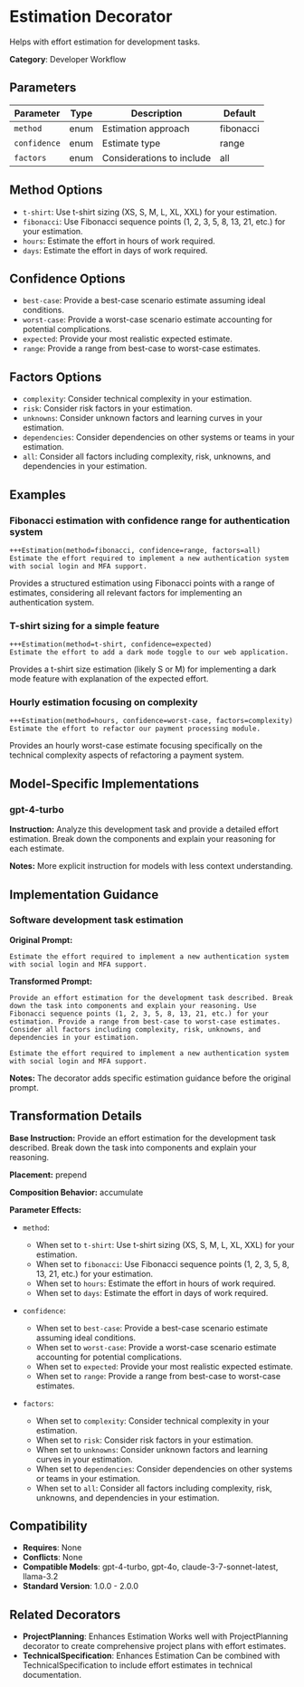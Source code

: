 # Estimation Decorator

Helps with effort estimation for development tasks.

**Category**: Developer Workflow

## Parameters

| Parameter | Type | Description | Default |
|-----------|------|-------------|--------|
| `method` | enum | Estimation approach | fibonacci |
| `confidence` | enum | Estimate type | range |
| `factors` | enum | Considerations to include | all |

## Method Options

- `t-shirt`: Use t-shirt sizing (XS, S, M, L, XL, XXL) for your estimation.
- `fibonacci`: Use Fibonacci sequence points (1, 2, 3, 5, 8, 13, 21, etc.) for your estimation.
- `hours`: Estimate the effort in hours of work required.
- `days`: Estimate the effort in days of work required.

## Confidence Options

- `best-case`: Provide a best-case scenario estimate assuming ideal conditions.
- `worst-case`: Provide a worst-case scenario estimate accounting for potential complications.
- `expected`: Provide your most realistic expected estimate.
- `range`: Provide a range from best-case to worst-case estimates.

## Factors Options

- `complexity`: Consider technical complexity in your estimation.
- `risk`: Consider risk factors in your estimation.
- `unknowns`: Consider unknown factors and learning curves in your estimation.
- `dependencies`: Consider dependencies on other systems or teams in your estimation.
- `all`: Consider all factors including complexity, risk, unknowns, and dependencies in your estimation.

## Examples

### Fibonacci estimation with confidence range for authentication system

```
+++Estimation(method=fibonacci, confidence=range, factors=all)
Estimate the effort required to implement a new authentication system with social login and MFA support.
```

Provides a structured estimation using Fibonacci points with a range of estimates, considering all relevant factors for implementing an authentication system.

### T-shirt sizing for a simple feature

```
+++Estimation(method=t-shirt, confidence=expected)
Estimate the effort to add a dark mode toggle to our web application.
```

Provides a t-shirt size estimation (likely S or M) for implementing a dark mode feature with explanation of the expected effort.

### Hourly estimation focusing on complexity

```
+++Estimation(method=hours, confidence=worst-case, factors=complexity)
Estimate the effort to refactor our payment processing module.
```

Provides an hourly worst-case estimate focusing specifically on the technical complexity aspects of refactoring a payment system.

## Model-Specific Implementations

### gpt-4-turbo

**Instruction:** Analyze this development task and provide a detailed effort estimation. Break down the components and explain your reasoning for each estimate.

**Notes:** More explicit instruction for models with less context understanding.


## Implementation Guidance

### Software development task estimation

**Original Prompt:**
```
Estimate the effort required to implement a new authentication system with social login and MFA support.
```

**Transformed Prompt:**
```
Provide an effort estimation for the development task described. Break down the task into components and explain your reasoning. Use Fibonacci sequence points (1, 2, 3, 5, 8, 13, 21, etc.) for your estimation. Provide a range from best-case to worst-case estimates. Consider all factors including complexity, risk, unknowns, and dependencies in your estimation.

Estimate the effort required to implement a new authentication system with social login and MFA support.
```

**Notes:** The decorator adds specific estimation guidance before the original prompt.

## Transformation Details

**Base Instruction:** Provide an effort estimation for the development task described. Break down the task into components and explain your reasoning.

**Placement:** prepend

**Composition Behavior:** accumulate

**Parameter Effects:**

- `method`:
  - When set to `t-shirt`: Use t-shirt sizing (XS, S, M, L, XL, XXL) for your estimation.
  - When set to `fibonacci`: Use Fibonacci sequence points (1, 2, 3, 5, 8, 13, 21, etc.) for your estimation.
  - When set to `hours`: Estimate the effort in hours of work required.
  - When set to `days`: Estimate the effort in days of work required.

- `confidence`:
  - When set to `best-case`: Provide a best-case scenario estimate assuming ideal conditions.
  - When set to `worst-case`: Provide a worst-case scenario estimate accounting for potential complications.
  - When set to `expected`: Provide your most realistic expected estimate.
  - When set to `range`: Provide a range from best-case to worst-case estimates.

- `factors`:
  - When set to `complexity`: Consider technical complexity in your estimation.
  - When set to `risk`: Consider risk factors in your estimation.
  - When set to `unknowns`: Consider unknown factors and learning curves in your estimation.
  - When set to `dependencies`: Consider dependencies on other systems or teams in your estimation.
  - When set to `all`: Consider all factors including complexity, risk, unknowns, and dependencies in your estimation.

## Compatibility

- **Requires**: None
- **Conflicts**: None
- **Compatible Models**: gpt-4-turbo, gpt-4o, claude-3-7-sonnet-latest, llama-3.2
- **Standard Version**: 1.0.0 - 2.0.0

## Related Decorators

- **ProjectPlanning**: Enhances Estimation Works well with ProjectPlanning decorator to create comprehensive project plans with effort estimates.
- **TechnicalSpecification**: Enhances Estimation Can be combined with TechnicalSpecification to include effort estimates in technical documentation.
